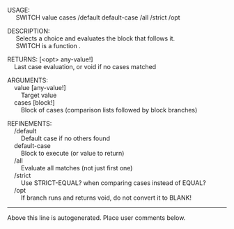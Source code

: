 USAGE:  
&nbsp;&nbsp;&nbsp;&nbsp;&nbsp;SWITCH&nbsp;value&nbsp;cases&nbsp;/default&nbsp;default-case&nbsp;/all&nbsp;/strict&nbsp;/opt  
  
DESCRIPTION:  
&nbsp;&nbsp;&nbsp;&nbsp;&nbsp;Selects&nbsp;a&nbsp;choice&nbsp;and&nbsp;evaluates&nbsp;the&nbsp;block&nbsp;that&nbsp;follows&nbsp;it.  
&nbsp;&nbsp;&nbsp;&nbsp;&nbsp;SWITCH&nbsp;is&nbsp;a&nbsp;function&nbsp;.  
  
RETURNS:&nbsp;[&lt;opt&gt;&nbsp;any-value!]  
&nbsp;&nbsp;&nbsp;&nbsp;Last&nbsp;case&nbsp;evaluation,&nbsp;or&nbsp;void&nbsp;if&nbsp;no&nbsp;cases&nbsp;matched  
  
ARGUMENTS:  
&nbsp;&nbsp;&nbsp;&nbsp;value&nbsp;[any-value!]  
&nbsp;&nbsp;&nbsp;&nbsp;&nbsp;&nbsp;&nbsp;&nbsp;Target&nbsp;value  
&nbsp;&nbsp;&nbsp;&nbsp;cases&nbsp;[block!]  
&nbsp;&nbsp;&nbsp;&nbsp;&nbsp;&nbsp;&nbsp;&nbsp;Block&nbsp;of&nbsp;cases&nbsp;(comparison&nbsp;lists&nbsp;followed&nbsp;by&nbsp;block&nbsp;branches)  
  
REFINEMENTS:  
&nbsp;&nbsp;&nbsp;&nbsp;/default  
&nbsp;&nbsp;&nbsp;&nbsp;&nbsp;&nbsp;&nbsp;&nbsp;Default&nbsp;case&nbsp;if&nbsp;no&nbsp;others&nbsp;found  
&nbsp;&nbsp;&nbsp;&nbsp;default-case  
&nbsp;&nbsp;&nbsp;&nbsp;&nbsp;&nbsp;&nbsp;&nbsp;Block&nbsp;to&nbsp;execute&nbsp;(or&nbsp;value&nbsp;to&nbsp;return)  
&nbsp;&nbsp;&nbsp;&nbsp;/all  
&nbsp;&nbsp;&nbsp;&nbsp;&nbsp;&nbsp;&nbsp;&nbsp;Evaluate&nbsp;all&nbsp;matches&nbsp;(not&nbsp;just&nbsp;first&nbsp;one)  
&nbsp;&nbsp;&nbsp;&nbsp;/strict  
&nbsp;&nbsp;&nbsp;&nbsp;&nbsp;&nbsp;&nbsp;&nbsp;Use&nbsp;STRICT-EQUAL?&nbsp;when&nbsp;comparing&nbsp;cases&nbsp;instead&nbsp;of&nbsp;EQUAL?  
&nbsp;&nbsp;&nbsp;&nbsp;/opt  
&nbsp;&nbsp;&nbsp;&nbsp;&nbsp;&nbsp;&nbsp;&nbsp;If&nbsp;branch&nbsp;runs&nbsp;and&nbsp;returns&nbsp;void,&nbsp;do&nbsp;not&nbsp;convert&nbsp;it&nbsp;to&nbsp;BLANK!  
___
Above this line is autogenerated. Place user comments below.